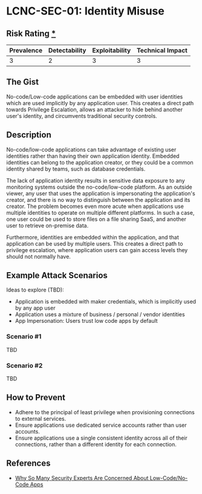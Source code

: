 # LCNC-SEC-01: Identity Misuse

## Risk Rating [*](https://owasp.org/www-project-top-ten/2017/Note_About_Risks)

| Prevalence | Detectability | Exploitability | Technical Impact |
| --- | --- | --- | --- |
| 3 | 2 | 3 | 3 |

## The Gist

No-code/Low-code applications can be embedded with user identities which are used implicitly by any application user. 
This creates a direct path towards Privilege Escalation, allows an attacker to hide behind another user's identity, and circumvents traditional security controls.

## Description

No-code/low-code applications can take advantage of existing user identities rather than having their own application identity.
Embedded identities can belong to the application creator, or they could be a common identity shared by teams, such as database credentials.

The lack of application identity results in sensitive data exposure to any monitoring systems outside the no-code/low-code platform.
As an outside viewer, any user that uses the application is impersonating the application's creator, and there is no way to distinguish between the application and its creator.
The problem becomes even more acute when applications use multiple identities to operate on multiple different platforms. In such a case, one user could be used to store files on a file sharing SaaS, and another user to retrieve on-premise data.

Furthermore, identities are embedded within the application, and that application can be used by multiple users. This creates a direct path to privilege escalation, where application users can gain access levels they should not normally have.

## Example Attack Scenarios

Ideas to explore (TBD):
- Application is embedded with maker credentials, which is implicitly used by any app user
- Application uses a mixture of business / personal / vendor identities
- App Impersonation: Users trust low code apps by default

### Scenario #1

TBD

### Scenario #2

TBD

## How to Prevent

- Adhere to the principal of least privilege when provisioning connections to external services.
- Ensure applications use dedicated service accounts rather than user accounts.
- Ensure applications use a single consistent identity across all of their connections, rather than a different identity for each connection. 

## References

- [Why So Many Security Experts Are Concerned About Low-Code/No-Code Apps](https://www.darkreading.com/dr-tech/why-so-many-security-experts-are-concerned-about-low-code-no-code-apps)